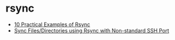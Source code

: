 # rsync

- [10 Practical Examples of Rsync](https://www.tecmint.com/rsync-local-remote-file-synchronization-commands/)
- [Sync Files/Directories using Rsync with Non-standard SSH Port](https://www.tecmint.com/sync-files-using-rsync-with-non-standard-ssh-port/)
